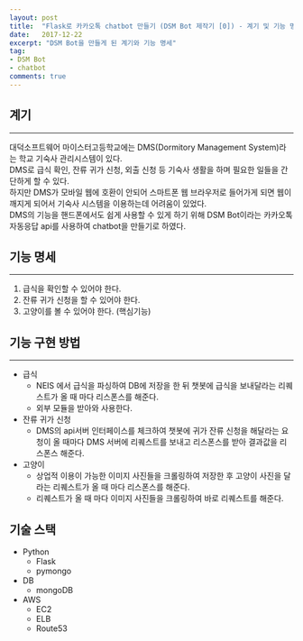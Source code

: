 ```yaml
---
layout: post
title:  "Flask로 카카오톡 chatbot 만들기 (DSM Bot 제작기 [0]) - 계기 및 기능 명세"
date:   2017-12-22
excerpt: "DSM Bot을 만들게 된 계기와 기능 명세"
tag: 
- DSM Bot
- chatbot
comments: true
---
```


## 계기
---
대덕소프트웨어 마이스터고등학교에는 DMS(Dormitory Management System)라는 학교 기숙사 관리시스템이 있다.  
DMS로 급식 확인, 잔류 귀가 신청, 외출 신청 등 기숙사 생활을 하며 필요한 일들을 간단하게 할 수 있다.  
하지만 DMS가 모바일 웹에 호환이 안되어 스마트폰 웹 브라우저로 들어가게 되면 웹이 깨지게 되어서 기숙사 시스템을 이용하는데 어려움이 있었다.  
DMS의 기능을 핸드폰에서도 쉽게 사용할 수 있게 하기 위해 DSM Bot이라는 카카오톡 자동응답 api를 사용하여 chatbot을 만들기로 하였다.  

## 기능 명세
---
1. 급식을 확인할 수 있어야 한다.
2. 잔류 귀가 신청을 할 수 있어야 한다.
3. 고양이를 볼 수 있어야 한다. (핵심기능)  

## 기능 구현 방법
---
* 급식
    * NEIS 에서 급식을 파싱하여 DB에 저장을 한 뒤 챗봇에 급식을 보내달라는 리퀘스트가 올 때 마다 리스폰스를 해준다.
    * 외부 모듈을 받아와 사용한다.
* 잔류 귀가 신청
    * DMS의 api서버 인터페이스를 체크하여 챗봇에 귀가 잔류 신청을 해달라는 요청이 올 때마다 DMS 서버에 리퀘스트를 보내고 리스폰스를 받아 결과값을 리스폰스 해준다.
* 고양이
    * 상업적 이용이 가능한 이미지 사진들을 크롤링하여 저장한 후 고양이 사진을 달라는 리퀘스트가 올 때 마다 리스폰스를 해준다.
    * 리퀘스트가 올 때 마다 이미지 사진들을 크롤링하여 바로 리퀘스트를 해준다.  

## 기술 스택
* Python
    * Flask
    * pymongo
* DB
    * mongoDB
* AWS
    * EC2
    * ELB
    * Route53
